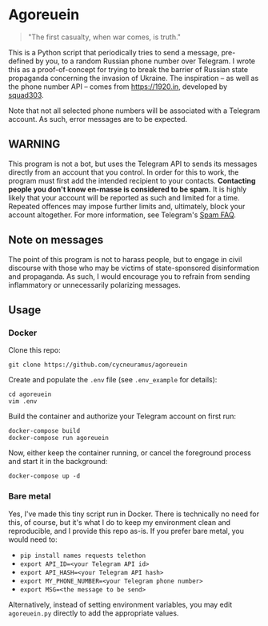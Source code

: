 # Agoreuein

> "The first casualty, when war comes, is truth."

This is a Python script that periodically tries to send a message, pre-defined by you, to a random Russian phone number over Telegram. I wrote this as a proof-of-concept for trying to break the barrier of Russian state propaganda concerning the invasion of Ukraine. The inspiration – as well as the phone number API – comes from https://1920.in, developed by [squad303](https://github.com/squad303/squad303app).

Note that not all selected phone numbers will be associated with a Telegram account. As such, error messages are to be expected.

## WARNING

This program is not a bot, but uses the Telegram API to sends its messages directly from an account that you control. In order for this to work, the program must first add the intended recipient to your contacts. **Contacting people you don't know en-masse is considered to be spam.** It is highly likely that your account will be reported as such and limited for a time. Repeated offences may impose further limits and, ultimately, block your account altogether. For more information, see Telegram's [Spam FAQ](https://telegram.org/faq_spam).

## Note on messages

The point of this program is not to harass people, but to engage in civil discourse with those who may be victims of state-sponsored disinformation and propaganda. As such, I would encourage you to refrain from sending inflammatory or unnecessarily polarizing messages.

## Usage

### Docker

Clone this repo: 
```
git clone https://github.com/cycneuramus/agoreuein
```

Create and populate the `.env` file (see `.env_example` for details):
```
cd agoreuein
vim .env
```

Build the container and authorize your Telegram account on first run:
```
docker-compose build
docker-compose run agoreuein
```

Now, either keep the container running, or cancel the foreground process and start it in the background:
```
docker-compose up -d
```

### Bare metal
Yes, I've made this tiny script run in Docker. There is technically no need for this, of course, but it's what I do to keep my environment clean and reproducible, and I provide this repo as-is. If you prefer bare metal, you would need to:

+ `pip install names requests telethon`
+ `export API_ID=<your Telegram API id>` 
+ `export API_HASH=<your Telegram API hash>`
+ `export MY_PHONE_NUMBER=<your Telegram phone number>`
+ `export MSG=<the message to be send>`

Alternatively, instead of setting environment variables, you may edit `agoreuein.py` directly to add the appropriate values. 
